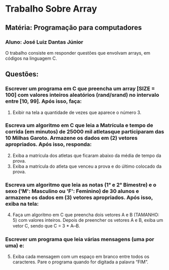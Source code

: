 # Trabalho Sobre Array
## Matéria: Programação para computadores
### Aluno: José Luiz Dantas Júnior
O trabalho consiste em responder questões que envolvam arrays, em códigos na linguagem C.
## Questões:
### Escrever um programa em C que preencha um array [SIZE = 100] com valores inteiros aleatórios (rand/srand) no intervalo entre [10, 99]. Após isso, faça:
1) Exibir na tela a quantidade de vezes que aparece o número 3.
### Escreva um algoritmo em C que leia a Matrícula e tempo de corrida (em minutos) de 25000 mil atletasque participaram das 10 Milhas Garoto. Armazene os dados em (2) vetores apropriados. Após isso, responda:
2) Exiba a matrícula dos atletas que ficaram abaixo da média de tempo da prova.
3) Exiba a matrícula do atleta que venceu a prova e do último colocado da prova.
### Escreva um algoritmo que leia as notas (1° e 2° Bimestre) e o sexo ('M': Masculino ou 'F': Feminino) de 30 alunos e armazene os dados em (3) vetores apropriados. Após isso, exiba na tela:
4)  Faça um algoritmo em C que preencha dois vetores A e B (TAMANHO: 5) com valores inteiros. Depois de preencher os vetores A e B, exiba um vetor C, sendo que C = 3 * A ̶ B.
### Escrever um programa que leia várias mensagens (uma por uma) e:
5) Exiba cada mensagem com um espaço em branco entre todos os caracteres. Pare o programa quando for digitada a palavra “FIM”.

